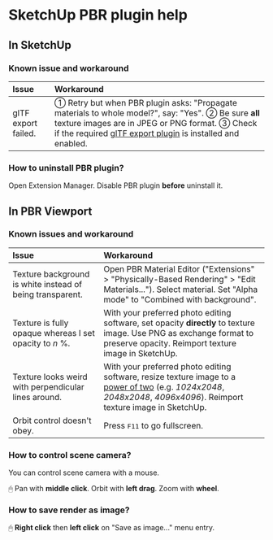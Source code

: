 
SketchUp PBR plugin help
========================

In SketchUp
-----------

### Known issue and workaround

Issue | Workaround
:--- | :---
glTF export failed. | ① Retry but when PBR plugin asks: "Propagate materials to whole model?", say: "Yes". ② Be sure **all** texture images are in JPEG or PNG format. ③ Check if the required [glTF export plugin](https://extensions.sketchup.com/content/gltf-exporter) is installed and enabled.

### How to uninstall PBR plugin?

Open Extension Manager. Disable PBR plugin **before** uninstall it.

In PBR Viewport
---------------

### Known issues and workaround

Issue | Workaround
:--- | :---
Texture background is white instead of being transparent. | Open PBR Material Editor ("Extensions" > "Physically-Based Rendering" > "Edit Materials..."). Select material. Set "Alpha mode" to "Combined with background".
Texture is fully opaque whereas I set opacity to *n* %. | With your preferred photo editing software, set opacity **directly** to texture image. Use PNG as exchange format to preserve opacity. Reimport texture image in SketchUp.
Texture looks weird with perpendicular lines around. | With your preferred photo editing software, resize texture image to a [power of two](https://oeis.org/A000079/list) (e.g. *1024x2048*, *2048x2048*, *4096x4096*). Reimport texture image in SketchUp.
Orbit control doesn't obey. | Press <kbd>F11</kbd> to go fullscreen.

### How to control scene camera?

You can control scene camera with a mouse.

🖱 Pan with **middle click**. Orbit with **left drag**. Zoom with **wheel**.

### How to save render as image?

🖱 **Right click** then **left click** on "Save as image..." menu entry.
